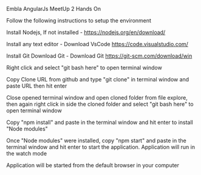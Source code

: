 Embla AngularJs MeetUp 2 Hands On

Follow the following instructions to setup the environment

Install Nodejs, If not installed    -    https://nodejs.org/en/download/

Install any text editor   - Download VsCode  https://code.visualstudio.com/ 

Install Git Download Git  - Download Git https://git-scm.com/download/win

Right click and select "git bash here" to open terminal window

Copy Clone URL from github and type "git clone" in terminal window and paste URL then hit enter

Close opened terminal window and open cloned folder from file explore, then again right click in side the cloned folder and select "git bash here" to open terminal window

Copy "npm install" and paste in the terminal window and hit enter to install "Node modules"

Once "Node modules" were installed, copy "npm start" and paste in the terminal window and hit enter to start the application. Application will run in the watch mode

Application will be started from the default browser in your computer
